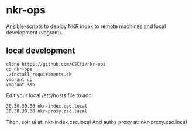 
# nkr-ops

Ansible-scripts to deploy NKR index to remote machines and local development (vagrant).

## local development

```
clone https://github.com/CSCfi/nkr-ops
cd nkr-ops
./install_requirements.sh
vagrant up
vagrant ssh
```

Edit your local /etc/hosts file to add:

```
30.30.30.30 nkr-index.csc.local
30.30.30.30 nkr-proxy.csc.local
```

Then, solr ui at: nkr-index.csc.local
And authz proxy at: nkr-proxy.csc.local
